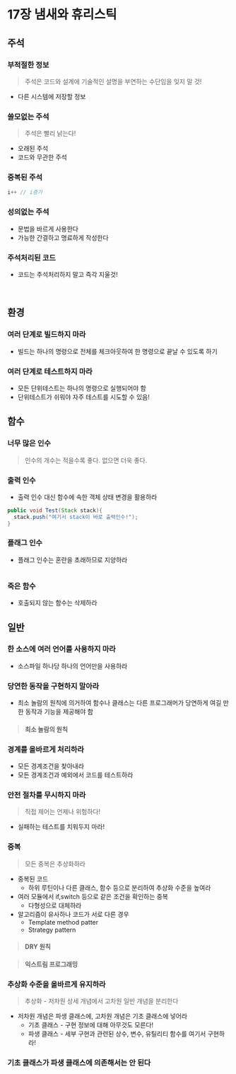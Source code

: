 # 17장 냄새와 휴리스틱

## 주석
### 부적절한 정보
> 주석은 코드와 설계에 기술적인 설명을 부연하는 수단임을 잊지 말 것!

* 다른 시스템에 저장할 정보

### 쓸모없는 주석
> 주석은 빨리 낡는다!

* 오래된 주석
* 코드와 무관한 주석

### 중복된 주석
```java
i++ // i증가
```

### 성의없는 주석
* 문법을 바르게 사용한다
* 가능한 간결하고 명료하게 작성한다

### 주석처리된 코드
* 코드는 주석처리하지 말고 즉각 지울것!

<br/>

## 환경
### 여러 단계로 빌드하지 마라
* 빌드는 하나의 명령으로 전체를 체크아웃하여 한 명령으로 끝날 수 있도록 하기

### 여러 단계로 테스트하지 마라
* 모든 단위테스트는 하나의 명령으로 실행되어야 함
* 단위테스트가 쉬워야 자주 테스트를 시도할 수 있음!

## 함수
### 너무 많은 인수
> 인수의 개수는 적을수록 좋다. 없으면 더욱 좋다.

### 출력 인수
* 출력 인수 대신 함수에 속한 객체 상태 변경을 활용하라
```java
public void Test(Stack stack){
  stack.push("여기서 stack이 바로 출력인수!");
}
```

### 플래그 인수
* 플래그 인수는 혼란을 초래하므로 지양하라
```java

```

### 죽은 함수
* 호출되지 않는 함수는 삭제하라

## 일반
### 한 소스에 여러 언어를 사용하지 마라
* 소스파일 하나당 하나의 언어만을 사용하라

### 당연한 동작을 구현하지 말아라
* 최소 놀람의 원칙에 의거하여 함수나 클래스는 다른 프로그래머가 당연하게 여길 만한 동작과 기능을 제공해야 함

> #### 최소 놀람의 원칙

### 경계를 올바르게 처리하라
* 모든 경계조건을 찾아내라
* 모든 경계조건과 예외에서 코드를 테스트하라

### 안전 절차를 무시하지 마라
> 직접 제어는 언제나 위험하다!

* 실패하는 테스트를 치워두지 마라!

### 중복
> 모든 중복은 추상화하라

* 중복된 코드
  * 하위 루틴이나 다른 클래스, 함수 등으로 분리하여 추상화 수준을 높여라
* 여러 모듈에서 if,switch 등으로 같은 조건을 확인하는 중복
  * 다형성으로 대체하라
* 알고리즘이 유사하나 코드가 서로 다른 경우
  * Template method patter
  * Strategy pattern
  
> #### DRY 원칙

> #### 익스트림 프로그래밍

### 추상화 수준을 올바르게 유지하라
> 추상화 - 저차원 상세 개념에서 고차원 일반 개념을 분리한다

* 저차원 개념은 파생 클래스에, 고차원 개념은 기초 클래스에 넣어라
  * 기초 클래스 - 구현 정보에 대해 아무것도 모른다!
  * 파생 클래스 - 세부 구현과 관련된 상수, 변수, 유틸리티 함수를 여기서 구현하라!

### 기초 클래스가 파생 클래스에 의존해서는 안 된다
